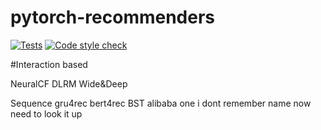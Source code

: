 # pytorch-recommenders


[![Tests](https://github.com/jiwidi/torchrecsys/actions/workflows/pytest.yml/badge.svg)](https://github.com/jiwidi/torchrecsys/actions/workflows/pytest.yml)
[![Code style check](https://github.com/jiwidi/torchrecsys/actions/workflows/linting.yml/badge.svg)](https://github.com/jiwidi/torchrecsys/actions/workflows/linting.yml)

#Interaction based

NeuralCF
DLRM
Wide&Deep

Sequence
gru4rec
bert4rec
BST alibaba
one i dont remember name now need to look it up





